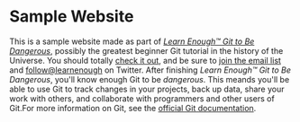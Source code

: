 # Sample Website 

This is a sample website made as part of [*Learn Enough™ Git to Be Dangerous*](https://www.learnenough.com/git-tutorial), possibly the greatest beginner Git tutorial in the history of the Universe. You should totally [check it out](https://www.learnenough.com/git-tutorial), and be sure to [join the email list](https://www.learnenough.com/#email_list) and [follow@learnenough](https://twitter.com/learnenough) on Twitter. After finishing *Learn Enough™ Git to Be Dangerous*, you'll know enough Git to be *dangerous*. This meands you'll be able to use Git to track changes in your projects, back up data, share your work with others, and collaborate with programmers and other users of Git.For more information on Git, see the
[official Git documentation](https://git-scm.com/).
